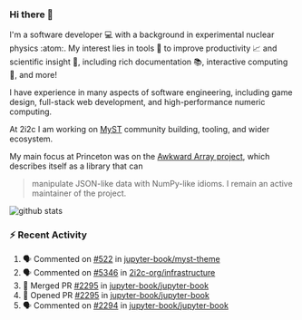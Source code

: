 ### Hi there 👋 

I'm a software developer 💻 with a background in experimental nuclear physics :atom:. My interest lies in tools :wrench: to improve productivity :chart_with_upwards_trend: and scientific insight :telescope:, including rich documentation 📚, interactive computing 🧮, and more! 

I have experience in many aspects of software engineering, including game design, full-stack web development, and high-performance numeric computing. 

At 2i2c I am working on [MyST](https://github.com/jupyter-book/mystmd) community building, tooling, and wider ecosystem. 

My main focus at Princeton was on the [Awkward Array project](awkward-array.org/), which describes itself as a library that can 
> manipulate JSON-like data with NumPy-like idioms. I remain an active maintainer of the project. 

![github stats](https://github-readme-stats.vercel.app/api?username=agoose77&show_icons=true&hide_rank=true&hide_title=true&bg_color=30,e76445,904e95&text_color=efe3ec&icon_color=efe3ec)
<!--
**agoose77/agoose77** is a ✨ _special_ ✨ repository because its `README.md` (this file) appears on your GitHub profile.

Here are some ideas to get you started:

- 🔭 I’m currently working on ...
- 🌱 I’m currently learning ...
- 👯 I’m looking to collaborate on ...
- 🤔 I’m looking for help with ...
- 💬 Ask me about ...
- 📫 How to reach me: ...
- 😄 Pronouns: ...
- ⚡ Fun fact: ...
-->

### :zap: Recent Activity

<!--START_SECTION:activity-->
1. 🗣 Commented on [#522](https://github.com/jupyter-book/myst-theme/pull/522#issuecomment-2589487660) in [jupyter-book/myst-theme](https://github.com/jupyter-book/myst-theme)
2. 🗣 Commented on [#5346](https://github.com/2i2c-org/infrastructure/issues/5346#issuecomment-2587482056) in [2i2c-org/infrastructure](https://github.com/2i2c-org/infrastructure)
3. 🎉 Merged PR [#2295](https://github.com/jupyter-book/jupyter-book/pull/2295) in [jupyter-book/jupyter-book](https://github.com/jupyter-book/jupyter-book)
4. 💪 Opened PR [#2295](https://github.com/jupyter-book/jupyter-book/pull/2295) in [jupyter-book/jupyter-book](https://github.com/jupyter-book/jupyter-book)
5. 🗣 Commented on [#2294](https://github.com/jupyter-book/jupyter-book/issues/2294#issuecomment-2587036921) in [jupyter-book/jupyter-book](https://github.com/jupyter-book/jupyter-book)
<!--END_SECTION:activity-->
